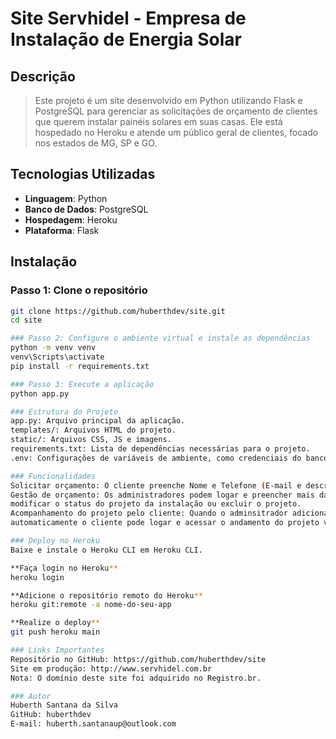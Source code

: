# Site Servhidel - Empresa de Instalação de Energia Solar

## Descrição

> Este projeto é um site desenvolvido em Python utilizando Flask e PostgreSQL para gerenciar as solicitações de orçamento de clientes que querem instalar painéis solares em suas casas. Ele está hospedado no Heroku e atende um público geral de clientes, focado nos estados de MG, SP e GO.

## Tecnologias Utilizadas

- **Linguagem**: Python
- **Banco de Dados**: PostgreSQL
- **Hospedagem**: Heroku
- **Plataforma**: Flask

## Instalação

### Passo 1: Clone o repositório

```bash
git clone https://github.com/huberthdev/site.git
cd site

### Passo 2: Configure o ambiente virtual e instale as dependências
python -m venv venv
venv\Scripts\activate
pip install -r requirements.txt

### Passo 3: Execute a aplicação
python app.py

### Estrutura do Projeto
app.py: Arquivo principal da aplicação.
templates/: Arquivos HTML do projeto.
static/: Arquivos CSS, JS e imagens.
requirements.txt: Lista de dependências necessárias para o projeto.
.env: Configurações de variáveis de ambiente, como credenciais do banco de dados.

### Funcionalidades
Solicitar orçamento: O cliente preenche Nome e Telefone (E-mail e descrição é opcional) e clica no botão Solicitar Orçamento.
Gestão de orçamento: Os administradores podem logar e preencher mais dados do cliente,
modificar o status do projeto da instalação ou excluir o projeto.
Acompanhamento do projeto pelo cliente: Quando o adminsitrador adiciona o CPF do cliente no projeto solicitado,
automaticamente o cliente pode logar e acessar o andamento do projeto vinculado ao CPF dele.

### Deploy no Heroku
Baixe e instale o Heroku CLI em Heroku CLI.

**Faça login no Heroku**
heroku login

**Adicione o repositório remoto do Heroku**
heroku git:remote -a nome-do-seu-app

**Realize o deploy**
git push heroku main

### Links Importantes
Repositório no GitHub: https://github.com/huberthdev/site
Site em produção: http://www.servhidel.com.br
Nota: O domínio deste site foi adquirido no Registro.br.

### Autor
Huberth Santana da Silva
GitHub: huberthdev
E-mail: huberth.santanaup@outlook.com

